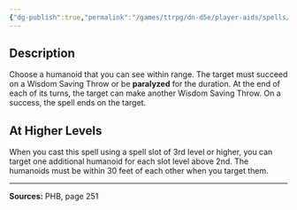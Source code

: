 ```yaml
---
{"dg-publish":true,"permalink":"/games/ttrpg/dn-d5e/player-aids/spells/level-2/hold-person/","tags":["ttrpg/dnd/5e","verbal","somatic","material","concentration","spell"],"noteIcon":""}
---
```



## Description
Choose a humanoid that you can see within range.
The target must succeed on a Wisdom Saving Throw or be **paralyzed** for the duration.
At the end of each of its turns, the target can make another Wisdom Saving Throw.
On a success, the spell ends on the target.

## At Higher Levels
When you cast this spell using a spell slot of 3rd level or higher, you can target one additional humanoid for each slot level above 2nd.
The humanoids must be within 30 feet of each other when you target them.

---

**Sources:** PHB, page 251
